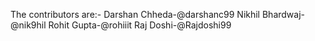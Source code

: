 The contributors are:-
Darshan Chheda-@darshanc99
Nikhil Bhardwaj-@nik9hil
Rohit Gupta-@rohiiit
Raj Doshi-@Rajdoshi99
